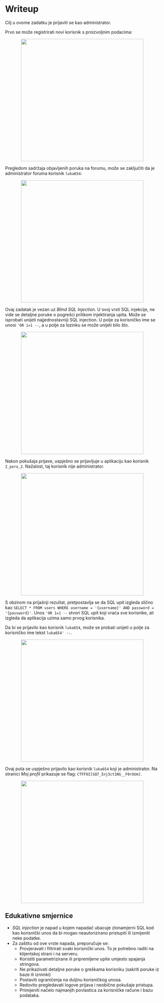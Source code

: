 # Writeup

Cilj u ovome zadatku je prijaviti se kao administrator.

Prvo se može registrirati novi korisnik s proizvoljnim podacima:

<p align="center">
 <a href="https://github.com/user-attachments/assets/85fb7fb0-902e-47bc-a25a-6a0395bec0b0?raw=true" target="_blank">
  <img src="https://github.com/user-attachments/assets/85fb7fb0-902e-47bc-a25a-6a0395bec0b0" width="400"/>
  <a/>
<p/>

Pregledom sadržaja objavljenih poruka na forumu, može se zaključiti da je administrator foruma korisnik ```luka654```:

<p align="center">
 <a href="https://github.com/user-attachments/assets/06e5d9d5-632a-4824-80f4-ca6492559eb5?raw=true" target="_blank">
  <img src="https://github.com/user-attachments/assets/06e5d9d5-632a-4824-80f4-ca6492559eb5" width="400"/>
  <a/>
<p/>


Ovaj zadatak je vezan uz _Blind SQL Injection_.
U ovoj vrsti SQL injekcije, ne vide se detaljne poruke o pogrešci prilikom injektiranja upita.
Može se isprobati unijeti najjednostavniji SQL injection. U polje za korisničko ime se unosi ```'OR 1=1 --```, a u polje za lozinku se može unijeti bilo što.


<p align="center">
 <a href="https://github.com/user-attachments/assets/364ee27b-91bc-4eac-a0c5-603bc4e4f4ae?raw=true" target="_blank">
  <img src="https://github.com/user-attachments/assets/364ee27b-91bc-4eac-a0c5-603bc4e4f4ae" width="400"/>
  <a/>
<p/>
  
Nakon pokušaja prijave, uspješno se prijavljuje u aplikaciju kao korisnik ```2_pero_2```. Nažalost, taj korisnik nije administrator.

<p align="center">
 <a href="https://github.com/user-attachments/assets/cffb017b-5d0e-4580-8f34-664b1ba01e1e?raw=true" target="_blank">
  <img src="https://github.com/user-attachments/assets/cffb017b-5d0e-4580-8f34-664b1ba01e1e" width="400"/>
  <a/>
<p/>

S obzirom na prijašnji rezultat, pretpostavlja se da SQL upit izgleda slično kao ```SELECT * FROM users WHERE username = '{username}' AND password = '{password}'```.
Unos ```'OR 1=1 --``` stvori SQL upit koji vraća sve korisnike, ali izgleda da aplikacija uzima samo prvog korisnika.

Da bi se prijavilo kao korisnik ```luka654```, može se probati unijeti u polje za korisničko ime tekst ```luka654' --```.

<p align="center">
 <a href="https://github.com/user-attachments/assets/c6fda17d-4beb-456f-8ec4-98bb18871157?raw=true" target="_blank">
  <img src="https://github.com/user-attachments/assets/c6fda17d-4beb-456f-8ec4-98bb18871157" width="400"/>
  <a/>
<p/>

Ovaj puta se uspješno prijavilo kao korisnik ```luka654``` koji je administrator.
Na stranici _Moj profil_ prikazuje se flag: ```CTFFOI[SQ7_Inj3ct1NG__F0rUUm]```.


<p align="center">
 <a href="https://github.com/user-attachments/assets/894b8018-0eec-46b5-8b09-44e98c1959de?raw=true" target="_blank">
  <img src="https://github.com/user-attachments/assets/894b8018-0eec-46b5-8b09-44e98c1959de" width="400"/>
  <a/>
<p/>

## Edukativne smjernice
- _SQL injection_ je napad u kojem napadač ubacuje zlonamjerni SQL kod kao korisnički unos da bi mogao neautorizirano pristupiti ili izmijeniti neke podatke.
- Za zaštitu od ove vrste napada, preporučuje se:
  - Provjeravati i filtrirati svaki korisnički unos. To je potrebno raditi na klijentskoj strani i na serveru.
  - Koristiti parametrizirane ili pripremljene upite umjesto spajanja stringova.
  - Ne prikazivati detaljne poruke o greškama korisniku (sakriti poruke iz baze ili iznimki)
  - Postaviti ograničenja na duljinu korisničkog unosa.
  - Redovito pregledavati logove prijava i neobične pokušaje pristupa.
  - Primijeniti načelo najmanjih povlastica za korisničke račune i bazu podataka.


